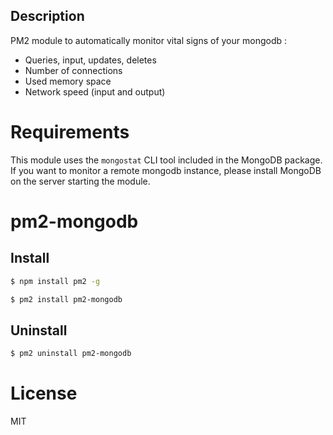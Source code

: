 ## Description

PM2 module to automatically monitor vital signs of your mongodb :

* Queries, input, updates, deletes
* Number of connections
* Used memory space
* Network speed (input and output)

# Requirements

This module uses the `mongostat` CLI tool included in the MongoDB package. If you want to monitor a remote mongodb instance, please install MongoDB on the server starting the module.

# pm2-mongodb

## Install

```bash
$ npm install pm2 -g

$ pm2 install pm2-mongodb
```

## Uninstall

```bash
$ pm2 uninstall pm2-mongodb
```

# License

MIT
